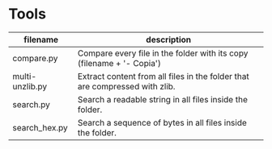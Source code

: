 # Tools

filename        | description
----------------|-------------
compare.py      | Compare every file in the folder with its copy (filename + '- Copia')
multi-unzlib.py | Extract content from all files in the folder that are compressed with zlib.
search.py       | Search a readable string in all files inside the folder.
search_hex.py   | Search a sequence of bytes in all files inside the folder. 
